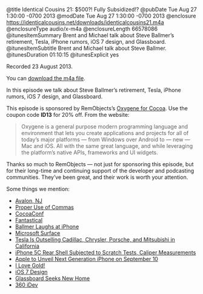 @title Identical Cousins 21: $500?! Fully Subsidized!?
@pubDate Tue Aug 27 1:30:00 -0700 2013
@modDate Tue Aug 27 1:30:00 -0700 2013
@enclosure https://identicalcousins.net/downloads/identicalcousins21.m4a
@enclosureType audio/x-m4a
@enclosureLength 66578086
@itunesItemSummary Brent and Michael talk about Steve Ballmer’s retirement, Tesla, iPhone rumors, iOS 7 design, and Glassboard.
@itunesItemSubtitle Brent and Michael talk about Steve Ballmer.
@itunesDuration 01:10:15
@itunesExplicit yes

Recorded 23 August 2013.

You can <a href="https://identicalcousins.net/downloads/identicalcousins21.m4a">download the m4a file</a>.

In this episode we talk about Steve Ballmer’s retirement, Tesla, iPhone rumors, iOS 7 design, and Glassboard.

This episode is sponsored by RemObjects’s <a href="http://www.remobjects.com/oxygene/">Oxygene for Cocoa</a>. Use the coupon code <b>ID13</b> for 20% off. From the website:

>Oxygene is a general purpose modern programming language and environment that lets you create applications and projects for all of today’s major platforms — from Windows over Android to — new — Mac and iOS. All with the same great language, and while leveraging the platform’s native APIs, frameworks and UI widgets.

Thanks so much to RemObjects — not just for sponsoring this episode, but for their long-time and continuing support of the developer and podcasting communities. They’ve been great, and their work is worth your attention.


Some things we mention:

<ul>
<li><a href="http://www.visitavalonnj.com/">Avalon, NJ</a></li>
<li><a href="http://inessential.com/2013/08/14/commas_for_developers">Proper Use of Commas</a></li>
<li><a href="http://cocoaconf.com/">CocoaConf</a></li>
<li><a href="http://flexibits.com/fantastical">Fantastical</a></li>
<li><a href="http://www.youtube.com/watch?v=eywi0h_Y5_U">Ballmer Laughs at iPhone</a></li>
<li><a href="http://www.microsoft.com/surface/en-us">Microsoft Surface</a></li>
<li><a href="http://www.slate.com/blogs/future_tense/2013/08/22/tesla_model_s_sales_in_california_top_cadillac_chrysler_porsche_in_june.html">Tesla Is Outselling Cadillac, Chrysler, Porsche, and Mitsubishi in California</a></li>
<li><a href="http://www.macrumors.com/2013/08/21/iphone-5c-rear-shell-subjected-to-scratch-tests-caliper-measurements/">iPhone 5C Rear Shell Subjected to Scratch Tests, Caliper Measurements</a></li>
<li><a href="http://www.macrumors.com/2013/08/10/apple-to-unveil-next-generation-iphone-on-september-10/">Apple to Unveil Next Generation iPhone on September 10</a></li>
<li><a href="http://www.youtube.com/watch?v=sr0gNJ090JA">I Love Gold!</a></li>
<li><a href="http://www.apple.com/ios/ios7/design/">iOS 7 Design</a></li>
<li><a href="http://inessential.com/2013/08/22/glassboard_seeks_new_home">Glassboard Seeks New Home</a></li>
<li><a href="http://360idev.com/">360 iDev</a></li>

</ul>

